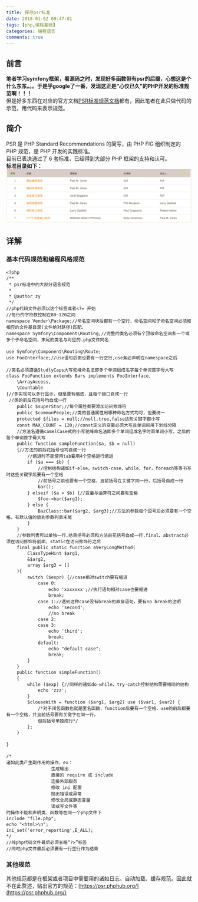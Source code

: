 ```yaml
---
title: 探寻psr标准
date: 2018-01-02 09:47:01
tags: [php,编程基础]
categories: 编程语言
comments: true 
---
```

## 前言
**笔者学习symfony框架，看源码之时，发现好多函数带有psr的后缀，心想这是个什么东东。。。于是乎google了一番，发现这正是“心仪已久”的PHP开发的标准规范啊！！！**<br>
但是好多东西在对应的官方文档[PSR标准规范文档](https://psr.phphub.org/)都有，因此笔者在此只做代码的示范，用代码来表示规范。
## 简介
PSR 是 PHP Standard Recommendations 的简写，由 PHP FIG 组织制定的 PHP 规范，是 PHP 开发的实践标准。<br>
目前已表决通过了 6 套标准，已经得到大部分 PHP 框架的支持和认可。<br>
**标准目录如下：<br>**
![图1](探寻psr标准/1.png)

## 详解
### 基本代码规范和编程风格规范
```
<?php 
/**
 * psr标准中的大部分语言规范
 * 
 * @author zy
 */
//php代码文件必须以这个标签或者<?= 开始
//每行的字符数控制在80~120之间
namespace Vender\Package;//命名空间块后都有一个空行，命名空间和子命名空间必须和相应的文件基目录(文件绝对路径)匹配。
namespace Symfony\Component\Routing;//完整的类名必须有个顶级命名空间和一个或多个子命名空间，末尾的类名与对应的.php文件同名

use Symfony\Component\Routing\Route;
use FooInterface;//use语句后面也要有一行空行,use务必声明在namespace之后

//类名必须遵循StudlyCaps大写驼峰命名法即多个单词组成名字每个单词首字母大写
class FooFunction extends Bars implements FooInterface,
    \ArrayAccess,
    \Countable
{//多实现可以多行显示，但是要有缩进，且每个接口自成一行
 //类的前后花括号均自成一行
    public $superStar;//每个属性都要添加访问修饰符
    public $commonPeople;//类的普通属性用哪种命名方式均可，但要统一
    protected $files = null;//null,true,false这些关键字都小写
    const MAX_COUNT = 120;//const定义的变量必须大写且单词间用下划线分隔
    //方法名遵循camelCase式的小写驼峰命名法即多个单词组成名字时首单词小写，之后的每个单词首字母大写
    public function sampleFunction($a, $b = null)
    {//方法的前后花括号也均自成一行
        //缩进时不能使用tab要用4个空格进行缩进
        if ($a === $b) {
            //控制结构诸如if-else，switch-case，while，for，foreach等等书写时这些关键字后要有一个空格
            //前括号之前也要有一个空格，且前括号在关键字同一行，后括号自成一行
            bar();
        } elseif ($a > $b) {//变量与运算符之间要有空格
            $foo->bar($arg1);
        } else {
            BazClass::bar($arg2, $arg3);//方法的参数每个逗号后必须要有一个空格，有默认值的放到参数列表末尾
        }
    }
    //参数列表可以单独一行,结束括号必须和方法前花括号自成一行,final、abstract必须在访问修饰符前面，static在访问修饰符之后
    final public static function aVeryLongMethod(
        ClassTypeHint $arg1,
        &$arg2,
        array $arg3 = []
    ){
        switch ($expr) {//case相对switch要有缩进
            case 0: 
                echo 'xxxxxxx';//执行语句相对case也要缩进
                break;
            case 1://遇到这种case没有break的直穿语句，要有no break的注明 
                echo 'second';
                //no break
            case 2:
            case 3:
                echo 'third';
                break;
            default:
                echo "default case";
                break;
        }    
    }
    public function simpleFunction()
    {
        while ($exp) {//同样的诸如do-while，try-catch控制结构需要相同的结构
            echo 'zzz';
        }
        $clouseWith = function ($arg1, $arg2) use ($var1, $var2) {
            /*对于闭包函数也就是匿名函数，function后要有一个空格，use的前后都要有一个空格，并且前括号要和关键字在同一行，
            但后括号单独成行*/
        };
    }

}

/*
诸如此类产生副作用的操作，ex：
                 生成输出
                 直接的 require 或 include
                 连接外部服务
                 修改 ini 配置
                 抛出错误或异常
                 修改全局或静态变量
                 读或写文件等
的操作不能和声明类、函数等在同一个php文件下
include "file.php";
echo "<html>\n";
ini_set('error_reporting',E_ALL);
*/
//纯php代码文件最后必须省略“?>”标签
//同时php文件最后必须要有一行空行作为结束
```
### 其他规范
其他规范都是在框架或者项目中需要用的诸如日志、自动加载、缓存规范。因此就不在此赘述，贴出官方的规范：[https://psr.phphub.org/](https://psr.phphub.org/)

